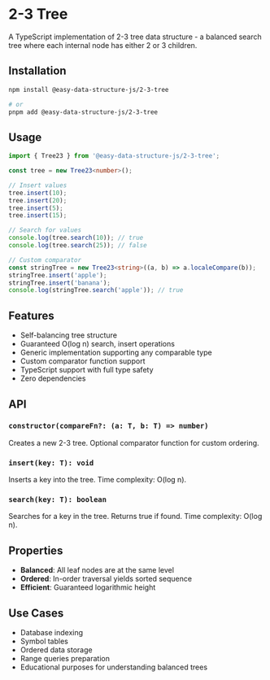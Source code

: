 # 2-3 Tree

A TypeScript implementation of 2-3 tree data structure - a balanced search tree where each internal node has either 2 or 3 children.

## Installation

```bash
npm install @easy-data-structure-js/2-3-tree

# or
pnpm add @easy-data-structure-js/2-3-tree
```

## Usage

```typescript
import { Tree23 } from '@easy-data-structure-js/2-3-tree';

const tree = new Tree23<number>();

// Insert values
tree.insert(10);
tree.insert(20);
tree.insert(5);
tree.insert(15);

// Search for values
console.log(tree.search(10)); // true
console.log(tree.search(25)); // false

// Custom comparator
const stringTree = new Tree23<string>((a, b) => a.localeCompare(b));
stringTree.insert('apple');
stringTree.insert('banana');
console.log(stringTree.search('apple')); // true
```

## Features

- Self-balancing tree structure
- Guaranteed O(log n) search, insert operations
- Generic implementation supporting any comparable type
- Custom comparator function support
- TypeScript support with full type safety
- Zero dependencies

## API

### `constructor(compareFn?: (a: T, b: T) => number)`

Creates a new 2-3 tree. Optional comparator function for custom ordering.

### `insert(key: T): void`

Inserts a key into the tree. Time complexity: O(log n).

### `search(key: T): boolean`

Searches for a key in the tree. Returns true if found. Time complexity: O(log n).

## Properties

- **Balanced**: All leaf nodes are at the same level
- **Ordered**: In-order traversal yields sorted sequence
- **Efficient**: Guaranteed logarithmic height

## Use Cases

- Database indexing
- Symbol tables
- Ordered data storage
- Range queries preparation
- Educational purposes for understanding balanced trees